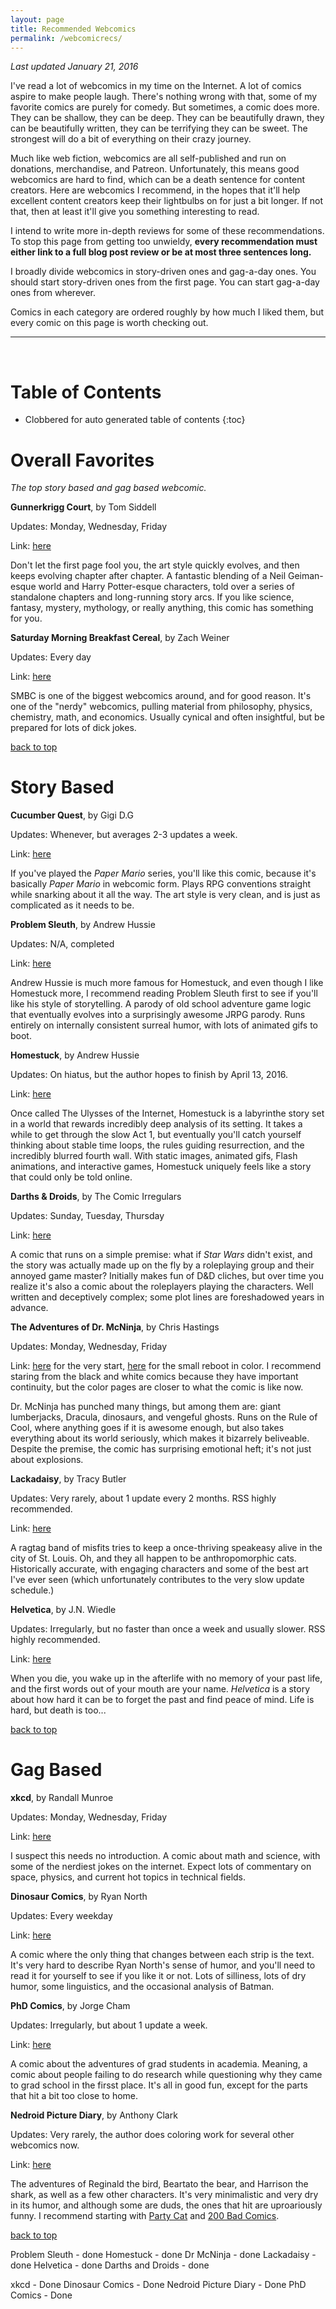 ```yaml
---
layout: page
title: Recommended Webcomics
permalink: /webcomicrecs/
---
```


*Last updated January 21, 2016*

I've read a lot of webcomics in my time on the Internet. A lot of comics aspire to make
people laugh. There's nothing wrong with that, some of my favorite comics are purely
for comedy. But sometimes, a comic does more. They can be shallow, they can be deep.
They can be beautifully drawn, they can be beautifully written, they can be terrifying
they can be sweet. The strongest will do a bit of everything on their crazy journey.

Much like web fiction, webcomics are all self-published and run on donations, merchandise,
and Patreon. Unfortunately, this means good webcomics are hard to find, which can be
a death sentence for content creators. Here are webcomics I recommend, in the hopes that
it'll help excellent content creators keep their lightbulbs on for just a bit longer.
If not that, then at least it'll give you something interesting to read.

I intend to write more in-depth reviews for some of these recommendations.
To stop this page from getting too unwieldy, **every recommendation must either
link to a full blog post review or be at most three sentences long.**

I broadly divide webcomics in story-driven ones and gag-a-day ones. You should start
story-driven ones from the first page. You can start gag-a-day ones from wherever.

Comics in each category are ordered roughly by how much I liked them, but every comic
on this page is worth checking out.

-----------------------
<br>

# Table of Contents

- Clobbered for auto generated table of contents
{:toc}


# Overall Favorites

*The top story based and gag based webcomic.*

**Gunnerkrigg Court**, by Tom Siddell

Updates: Monday, Wednesday, Friday

Link: [here](http://gunnerkrigg.com/?p=1)

Don't let the first page fool you, the art style quickly evolves, and then keeps
evolving chapter after chapter. A fantastic blending of a Neil Geiman-esque world and
Harry Potter-esque characters, told over a series of standalone chapters and long-running
story arcs. If you like science, fantasy, mystery, mythology, or really anything, this
comic has something for you.

**Saturday Morning Breakfast Cereal**, by Zach Weiner

Updates: Every day

Link: [here](http://www.smbc-comics.com/index.php)

SMBC is one of the biggest webcomics around, and for good reason. It's one of
the "nerdy" webcomics, pulling material from philosophy, physics, chemistry, math,
and economics. Usually cynical and often insightful, but be prepared for lots of
dick jokes.

[back to top](#table-of-contents)

# Story Based

**Cucumber Quest**, by Gigi D.G

Updates: Whenever, but averages 2-3 updates a week.

Link: [here](http://cucumber.gigidigi.com/cq/page-1/)

If you've played the *Paper Mario* series, you'll like this comic, because it's
basically *Paper Mario* in webcomic form. Plays RPG conventions straight while snarking
about it all the way. The art style is very clean, and is just as complicated as it needs to be.

**Problem Sleuth**, by Andrew Hussie

Updates: N/A, completed

Link: [here](http://www.mspaintadventures.com/?s=4)

Andrew Hussie is much more famous for Homestuck, and even though I like Homestuck more,
I recommend reading Problem Sleuth first to see if you'll like his style of storytelling.
A parody of old school adventure game logic that eventually evolves into a surprisingly
awesome JRPG parody. Runs entirely on internally consistent surreal humor, with lots of
animated gifs to boot.

**Homestuck**, by Andrew Hussie

Updates: On hiatus, but the author hopes to finish by April 13, 2016.

Link: [here](http://www.mspaintadventures.com/?s=6)

Once called The Ulysses of the Internet, Homestuck is a labyrinthe story set in a world
that rewards incredibly deep analysis of its setting.
It takes a while to get through the slow Act 1, but eventually you'll catch yourself
thinking about stable time loops, the rules guiding resurrection, and the incredibly
blurred fourth wall.
With static images, animated gifs, Flash animations, and interactive
games, Homestuck uniquely feels like a story that could only be told online.

**Darths & Droids**, by The Comic Irregulars

Updates: Sunday, Tuesday, Thursday

Link: [here](http://darthsanddroids.net/episodes/0001.html)

A comic that runs on a simple premise: what if *Star Wars* didn't exist, and the story
was actually made up on the fly by a roleplaying group and their annoyed game master?
Initially makes fun of D&D cliches, but over time you realize it's also a comic about
the roleplayers playing the characters. Well written and deceptively complex; some plot
lines are foreshadowed years in advance.

**The Adventures of Dr. McNinja**, by Chris Hastings

Updates: Monday, Wednesday, Friday

Link: [here](http://drmcninja.com/archives/comic/1p1/) for the very start, [here](http://drmcninja.com/archives/comic/13p1/) for the small reboot in color. I recommend staring from the black and white
comics because they have important continuity, but the color pages are closer to what the comic
is like now.

Dr. McNinja has punched many things, but among them are: giant lumberjacks, Dracula, dinosaurs,
and vengeful ghosts. Runs on the Rule of Cool, where anything goes if it is awesome enough, but
also takes everything about its world seriously, which makes it bizarrely beliveable.
Despite the premise, the comic has surprising emotional heft; it's not just about explosions.

**Lackadaisy**, by Tracy Butler

Updates: Very rarely, about 1 update every 2 months. RSS highly recommended.

Link: [here](http://lackadaisy.foxprints.com/comic.php?comicid=1)

A ragtag band of misfits tries to keep a once-thriving speakeasy alive in the city
of St. Louis. Oh, and they all happen to be anthropomorphic cats. Historically accurate,
with engaging characters and some of the best art I've ever seen (which unfortunately
contributes to the very slow update schedule.)

**Helvetica**, by J.N. Wiedle

Updates: Irregularly, but no faster than once a week and usually slower. RSS highly recommended.

Link: [here](http://helvetica.jnwiedle.com/2011/06/24/and-so-it-begins/)

When you die, you wake up in the afterlife with no memory of your past life, and the first
words out of your mouth are your name. *Helvetica* is a story about how hard it can be to
forget the past and find peace of mind. Life is hard, but death is too...

[back to top](#table-of-contents)

# Gag Based

**xkcd**, by Randall Munroe

Updates: Monday, Wednesday, Friday

Link: [here](http://xkcd.com/)

I suspect this needs no introduction. A comic about math and science, with
some of the nerdiest jokes on the internet. Expect lots of commentary on space, physics,
and current hot topics in technical fields.

**Dinosaur Comics**, by Ryan North

Updates: Every weekday

Link: [here](http://qwantz.com/index.php)

A comic where the only thing that changes between each strip is the text.
It's very hard to describe Ryan North's sense of humor, and you'll need to read it for
yourself to see if you like it or not. Lots of silliness, lots of dry humor, some
linguistics, and the occasional analysis of Batman.

**PhD Comics**, by Jorge Cham

Updates: Irregularly, but about 1 update a week.

Link: [here](http://phdcomics.com/comics.php)

A comic about the adventures of grad students in academia. Meaning, a comic
about people failing to do research while questioning why they came to grad school
in the firsst place. It's all in good fun, except for the parts that hit a bit too close to home.

**Nedroid Picture Diary**, by Anthony Clark

Updates: Very rarely, the author does coloring work for several other webcomics now.

Link: [here](http://nedroid.com/)

The adventures of Reginald the bird, Beartato the bear, and Harrison the shark, as well
as a few other characters. It's very minimalistic and very dry in its humor, and although
some are duds, the ones that hit are uproariously funny. I recommend starting with
[Party Cat](http://nedroid.com/2009/05/party-cat-full-series/) and [200 Bad Comics](http://www.nedroid.com/bcpage1.htm).

[back to top](#table-of-contents)

Problem Sleuth - done
Homestuck - done
Dr McNinja - done
Lackadaisy - done
Helvetica - done
Darths and Droids - done

xkcd - Done
Dinosaur Comics - Done
Nedroid Picture Diary - Done
PhD Comics - Done
